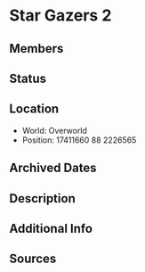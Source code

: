 # Star Gazers 2

## Members

## Status

## Location
- World: Overworld
- Position: 17411660 88 2226565

## Archived Dates

## Description

## Additional Info

## Sources
